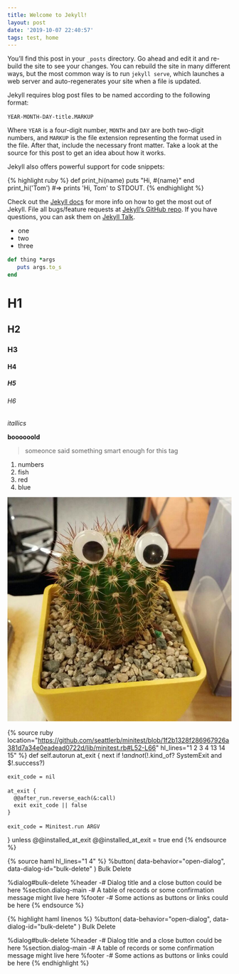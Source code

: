 ```yaml
---
title: Welcome to Jekyll!
layout: post
date: '2019-10-07 22:40:57'
tags: test, home
---
```


You’ll find this post in your `_posts` directory. Go ahead and edit it and re-build the site to see your changes. You can rebuild the site in many different ways, but the most common way is to run `jekyll serve`, which launches a web server and auto-regenerates your site when a file is updated.

Jekyll requires blog post files to be named according to the following format:

`YEAR-MONTH-DAY-title.MARKUP`

Where `YEAR` is a four-digit number, `MONTH` and `DAY` are both two-digit numbers, and `MARKUP` is the file extension representing the format used in the file. After that, include the necessary front matter. Take a look at the source for this post to get an idea about how it works.

Jekyll also offers powerful support for code snippets:

{% highlight ruby %}
def print_hi(name)
  puts "Hi, #{name}"
end
print_hi('Tom')
#=> prints 'Hi, Tom' to STDOUT.
{% endhighlight %}

Check out the [Jekyll docs][jekyll-docs] for more info on how to get the most out of Jekyll. File all bugs/feature requests at [Jekyll’s GitHub repo][jekyll-gh]. If you have questions, you can ask them on [Jekyll Talk][jekyll-talk].


[jekyll-docs]: https://jekyllrb.com/docs/home
[jekyll-gh]:   https://github.com/jekyll/jekyll
[jekyll-talk]: https://talk.jekyllrb.com/

- one
- two
- three


```ruby
def thing *args
   puts args.to_s
end
```

# H1
##  H2
###  H3
####  H4
#####  H5
######  H6

*itallics*

**boooooold**

> someonce said something smart enough for this tag


1. numbers
2. fish
3. red
4. blue

![](/avatar.jpg)


{% source ruby location="https://github.com/seattlerb/minitest/blob/1f2b1328f286967926a381d7a34e0eadead0722d/lib/minitest.rb#L52-L66" 
               hl_lines="1 2 3 4 13 14 15" %}
def self.autorun
  at_exit {
    next if $! and not ($!.kind_of? SystemExit and $!.success?)

    exit_code = nil

    at_exit {
      @@after_run.reverse_each(&:call)
      exit exit_code || false
    }

    exit_code = Minitest.run ARGV
  } unless @@installed_at_exit
  @@installed_at_exit = true
end
{% endsource %}




{% source haml hl_lines="1 4" %}
%button( data-behavior="open-dialog", data-dialog-id="bulk-delete" )
  Bulk Delete

%dialog#bulk-delete
  %header
    -# Dialog title and a close button could be here
  %section.dialog-main
    -# A table of records or some confirmation message might live here
  %footer
    -# Some actions as buttons or links could be here
{% endsource %}

{% highlight haml linenos %}
%button( data-behavior="open-dialog", data-dialog-id="bulk-delete" )
  Bulk Delete

%dialog#bulk-delete
  %header
    -# Dialog title and a close button could be here
  %section.dialog-main
    -# A table of records or some confirmation message might live here
  %footer
    -# Some actions as buttons or links could be here
{% endhighlight %}
